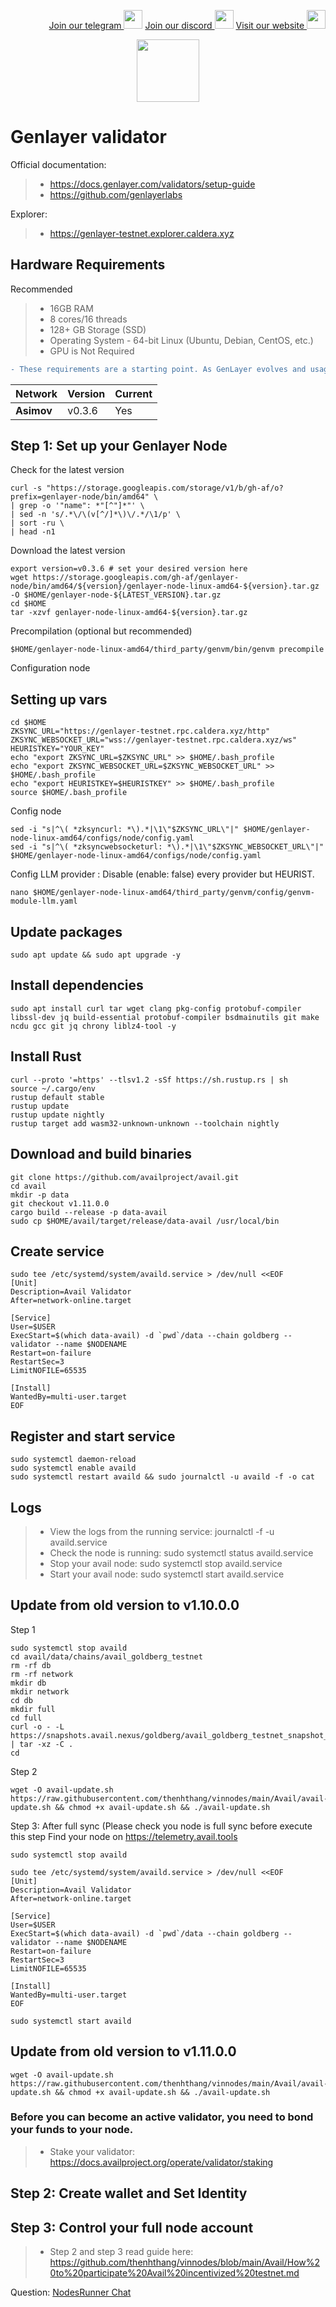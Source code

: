 <p style="font-size:14px" align="right">
<a href="https://t.me/vinnodes" target="_blank">Join our telegram <img src="https://user-images.githubusercontent.com/50621007/183283867-56b4d69f-bc6e-4939-b00a-72aa019d1aea.png" width="30"/></a>
<a href="https://discord.gg/dvNSrwyU" target="_blank">Join our discord <img src="https://user-images.githubusercontent.com/50621007/176236430-53b0f4de-41ff-41f7-92a1-4233890a90c8.png" width="30"/></a>
<a href="https://vinnodes.com" target="_blank">Visit our website <img src="https://github.com/thenhthang/vinnodes/blob/main/content/logo.jpg?raw=true" width="30"/></a>
</p>
<p align="center">
  <img height="100" height="auto" src="https://github.com/thenhthang/vinnodes/blob/main/content/genlayer.png?raw=true">
</p>

# Genlayer validator

Official documentation:
>- https://docs.genlayer.com/validators/setup-guide
>- https://github.com/genlayerlabs

Explorer:
>- https://genlayer-testnet.explorer.caldera.xyz

## Hardware Requirements 
Recommended
>- 16GB RAM
>- 8 cores/16 threads
>- 128+ GB Storage (SSD)
>- Operating System - 64-bit Linux (Ubuntu, Debian, CentOS, etc.)
>- GPU is Not Required

```diff
- These requirements are a starting point. As GenLayer evolves and usage patterns change (e.g., more complex AI-driven Intelligent Contracts), the recommended hardware may change.
```

| Network | Version | Current |
|---------------|-------------|-------------|
| **Asimov** | v0.3.6 | Yes |

## Step 1: Set up your Genlayer Node
Check for the latest version
```
curl -s "https://storage.googleapis.com/storage/v1/b/gh-af/o?prefix=genlayer-node/bin/amd64" \
| grep -o '"name": *"[^"]*"' \
| sed -n 's/.*\/\(v[^/]*\)\/.*/\1/p' \
| sort -ru \
| head -n1
```
Download the latest version
```
export version=v0.3.6 # set your desired version here
wget https://storage.googleapis.com/gh-af/genlayer-node/bin/amd64/${version}/genlayer-node-linux-amd64-${version}.tar.gz -O $HOME/genlayer-node-${LATEST_VERSION}.tar.gz
cd $HOME
tar -xzvf genlayer-node-linux-amd64-${version}.tar.gz

```
Precompilation (optional but recommended)
```
$HOME/genlayer-node-linux-amd64/third_party/genvm/bin/genvm precompile
```
Configuration node
## Setting up vars

```
cd $HOME
ZKSYNC_URL="https://genlayer-testnet.rpc.caldera.xyz/http"
ZKSYNC_WEBSOCKET_URL="wss://genlayer-testnet.rpc.caldera.xyz/ws"
HEURISTKEY="YOUR_KEY"
echo "export ZKSYNC_URL=$ZKSYNC_URL" >> $HOME/.bash_profile
echo "export ZKSYNC_WEBSOCKET_URL=$ZKSYNC_WEBSOCKET_URL" >> $HOME/.bash_profile
echo "export HEURISTKEY=$HEURISTKEY" >> $HOME/.bash_profile
source $HOME/.bash_profile
```
Config node
```
sed -i "s|^\( *zksyncurl: *\).*|\1\"$ZKSYNC_URL\"|" $HOME/genlayer-node-linux-amd64/configs/node/config.yaml
sed -i "s|^\( *zksyncwebsocketurl: *\).*|\1\"$ZKSYNC_WEBSOCKET_URL\"|" $HOME/genlayer-node-linux-amd64/configs/node/config.yaml
```
Config LLM provider : Disable (enable: false) every provider but HEURIST.
```
nano $HOME/genlayer-node-linux-amd64/third_party/genvm/config/genvm-module-llm.yaml 
```

## Update packages
```
sudo apt update && sudo apt upgrade -y
```
## Install dependencies
```
sudo apt install curl tar wget clang pkg-config protobuf-compiler libssl-dev jq build-essential protobuf-compiler bsdmainutils git make ncdu gcc git jq chrony liblz4-tool -y
```
## Install Rust
```
curl --proto '=https' --tlsv1.2 -sSf https://sh.rustup.rs | sh
source ~/.cargo/env
rustup default stable
rustup update
rustup update nightly
rustup target add wasm32-unknown-unknown --toolchain nightly
```
## Download and build binaries
```
git clone https://github.com/availproject/avail.git
cd avail
mkdir -p data
git checkout v1.11.0.0
cargo build --release -p data-avail
sudo cp $HOME/avail/target/release/data-avail /usr/local/bin
```
## Create service
```
sudo tee /etc/systemd/system/availd.service > /dev/null <<EOF
[Unit]
Description=Avail Validator
After=network-online.target

[Service]
User=$USER
ExecStart=$(which data-avail) -d `pwd`/data --chain goldberg --validator --name $NODENAME
Restart=on-failure
RestartSec=3
LimitNOFILE=65535

[Install]
WantedBy=multi-user.target
EOF
```
## Register and start service
```
sudo systemctl daemon-reload
sudo systemctl enable availd
sudo systemctl restart availd && sudo journalctl -u availd -f -o cat
```
## Logs
>- View the logs from the running service: journalctl -f -u availd.service
>- Check the node is running: sudo systemctl status availd.service
>- Stop your avail node: sudo systemctl stop availd.service
>- Start your avail node: sudo systemctl start availd.service
## Update from old version to v1.10.0.0
Step 1
```
sudo systemctl stop availd
cd avail/data/chains/avail_goldberg_testnet
rm -rf db
rm -rf network
mkdir db
mkdir network
cd db
mkdir full
cd full
curl -o - -L https://snapshots.avail.nexus/goldberg/avail_goldberg_testnet_snapshot_jan_31.tar.gz | tar -xz -C .
cd
```
Step 2
```
wget -O avail-update.sh https://raw.githubusercontent.com/thenhthang/vinnodes/main/Avail/avail-update.sh && chmod +x avail-update.sh && ./avail-update.sh
```
Step 3: After full sync (Please check you node is full sync before execute this step
Find your node on https://telemetry.avail.tools
```
sudo systemctl stop availd
```
```
sudo tee /etc/systemd/system/availd.service > /dev/null <<EOF
[Unit]
Description=Avail Validator
After=network-online.target

[Service]
User=$USER
ExecStart=$(which data-avail) -d `pwd`/data --chain goldberg --validator --name $NODENAME
Restart=on-failure
RestartSec=3
LimitNOFILE=65535

[Install]
WantedBy=multi-user.target
EOF
```
```
sudo systemctl start availd
```
## Update from old version to v1.11.0.0
```
wget -O avail-update.sh https://raw.githubusercontent.com/thenhthang/vinnodes/main/Avail/avail-update.sh && chmod +x avail-update.sh && ./avail-update.sh
```
### Before you can become an active validator, you need to bond your funds to your node. 
>- Stake your validator: https://docs.availproject.org/operate/validator/staking
## Step 2: Create wallet and Set Identity
## Step 3: Control your full node account
>- Step 2 and step 3 read guide here: https://github.com/thenhthang/vinnodes/blob/main/Avail/How%20to%20participate%20Avail%20incentivized%20testnet.md

Question: <a href="https://t.me/nodesrunnerguruchat" target="_blank">NodesRunner Chat</a>
